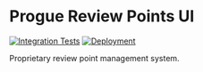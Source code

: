 # Progue Review Points UI

[![Integration Tests](https://github.com/All-Systems-Progue/prp-client/actions/workflows/ci.yaml/badge.svg)](https://github.com/All-Systems-Progue/prp-client/actions/workflows/ci.yaml)
[![Deployment](https://github.com/All-Systems-Progue/prp-client/actions/workflows/cd.yaml/badge.svg)](https://github.com/All-Systems-Progue/prp-client/actions/workflows/cd.yaml)

Proprietary review point management system.
